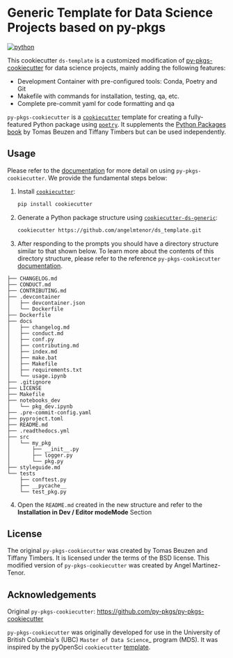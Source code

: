 # Generic Template for Data Science Projects based on py-pkgs

[![python](https://img.shields.io/badge/python-%5E3.8-blue)]()

This cookiecutter `ds-template` is a customized modification of  [py-pkgs-cookiecutter](https://github.com/py-pkgs/py-pkgs-cookiecutter) for data science projects, mainly adding the following features:
- Development Container with pre-configured tools: Conda, Poetry and Git
- Makefile with commands for installation, testing, qa, etc.
- Complete pre-commit yaml for code formatting and qa


`py-pkgs-cookiecutter` is a [`cookiecutter`](https://cookiecutter.readthedocs.io/en/latest/) template for creating a fully-featured Python package using [`poetry`](https://python-poetry.org). It supplements the [Python Packages book](https://py-pkgs.org) by Tomas Beuzen and Tiffany Timbers but can be used independently.

## Usage

Please refer to the [documentation](https://py-pkgs-cookiecutter.readthedocs.io/en/latest/) for more detail on using `py-pkgs-cookiecutter`. We provide the fundamental steps below:

1. Install [`cookiecutter`](https://cookiecutter.readthedocs.io/en/latest/):

    ```bash
    pip install cookiecutter
    ```

2. Generate a Python package structure using [`cookiecutter-ds-generic`](https://github.com/angelmtenor/ds_template.git):

    ```bash
    cookiecutter https://github.com/angelmtenor/ds_template.git
    ```

3. After responding to the prompts you should have a directory structure similar to that shown below. To learn more about the contents of this directory structure, please refer to the reference `py-pkgs-cookiecutter` [documentation](https://py-pkgs-cookiecutter.readthedocs.io/en/latest/).

```text
├── CHANGELOG.md
├── CONDUCT.md
├── CONTRIBUTING.md
├── .devcontainer
│   ├── devcontainer.json
│   └── Dockerfile
├── Dockerfile
├── docs
│   ├── changelog.md
│   ├── conduct.md
│   ├── conf.py
│   ├── contributing.md
│   ├── index.md
│   ├── make.bat
│   ├── Makefile
│   ├── requirements.txt
│   └── usage.ipynb
├── .gitignore
├── LICENSE
├── Makefile
├── notebooks_dev
│   └── pkg_dev.ipynb
├── .pre-commit-config.yaml
├── pyproject.toml
├── README.md
├── .readthedocs.yml
├── src
│   └── my_pkg
│       ├── __init__.py
│       ├── logger.py
│       └── pkg.py
├── styleguide.md
└── tests
    ├── conftest.py
    ├── __pycache__
    └── test_pkg.py
```

4. Open the `README.md` created in the new structure and refer to the **Installation in Dev / Editor modeMode** Section


## License

The original `py-pkgs-cookiecutter` was created by Tomas Beuzen and Tiffany Timbers. It is licensed under the terms of the BSD license.
This modified version of `py-pkgs-cookiecutter` was created by Angel Martinez-Tenor.

## Acknowledgements
Original `py-pkgs-cookiecutter`: https://github.com/py-pkgs/py-pkgs-cookiecutter

`py-pkgs-cookiecutter` was originally developed for use in the University of British Columbia's (UBC) `Master of Data Science`_ program (MDS). It was inspired by the pyOpenSci `cookiecutter` [template](https://github.com/pyOpenSci/cookiecutter-pyopensci).

